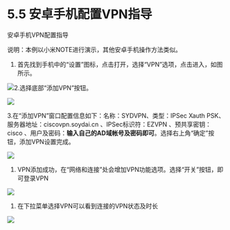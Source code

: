 # 5.5 安卓手机配置VPN指导

安卓手机VPN配置指导

说明：本例以小米NOTE进行演示，其他安卓手机操作方法类似。

1. 首先找到手机中的“设置”图标，点击打开，选择“VPN”选项，点击进入，如图所示。

![](/assets/import56.png)2.选择底部“添加VPN”按钮。

![](/assets/import54.png)

3.在“添加VPN”窗口配置信息如下：名称：SYDVPN、类型：IPSec Xauth PSK、服务器地址：ciscovpn.soydai.cn 、IPSec标识符：EZVPN 、预共享密钥：cisco 、用户及密码：**输入自己的AD域帐号及密码即可**。选择右上角“确定”按钮，添加VPN设置完成。

![](/assets/import59.png)

1. VPN添加成功，在“网络和连接”处会增加VPN功能选项。选择“开关”按钮，即可登录VPN

![](/assets/import57.png)

1. 在下拉菜单选择VPN可以看到连接的VPN状态及时长

![](/assets/import58.png)

